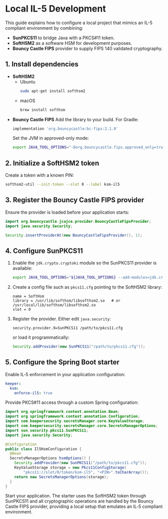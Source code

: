 # Local IL-5 Development

This guide explains how to configure a local project that mimics an IL-5 compliant environment by combining:

- **SunPKCS11** to bridge Java with a PKCS#11 token.
- **SoftHSM2** as a software HSM for development purposes.
- **Bouncy Castle FIPS** provider to supply FIPS 140 validated cryptography.

## 1. Install dependencies

- **SoftHSM2**
  - Ubuntu
    ```bash
    sudo apt-get install softhsm2
    ```
  - macOS
    ```bash
    brew install softhsm
    ```
- **Bouncy Castle FIPS**
  Add the library to your build. For Gradle:
  ```groovy
  implementation 'org.bouncycastle:bc-fips:2.1.0'
  ```
  Set the JVM in approved-only mode:
  ```bash
  export JAVA_TOOL_OPTIONS="-Dorg.bouncycastle.fips.approved_only=true"
  ```

## 2. Initialize a SoftHSM2 token

Create a token with a known PIN:
```bash
softhsm2-util --init-token --slot 0 --label ksm-il5
```

## 3. Register the Bouncy Castle FIPS provider

Ensure the provider is loaded before your application starts:
```java
import org.bouncycastle.jcajce.provider.BouncyCastleFipsProvider;
import java.security.Security;

Security.insertProviderAt(new BouncyCastleFipsProvider(), 1);
```

## 4. Configure SunPKCS11

1. Enable the `jdk.crypto.cryptoki` module so the SunPKCS11 provider is available:
   ```bash
   export JAVA_TOOL_OPTIONS="${JAVA_TOOL_OPTIONS} --add-modules=jdk.crypto.cryptoki"
   ```
2. Create a config file such as `pkcs11.cfg` pointing to the SoftHSM2 library:
   ```
   name = SoftHsm
   library = /usr/lib/softhsm/libsofthsm2.so   # or /usr/local/lib/softhsm/libsofthsm2.so
   slot = 0
   ```
3. Register the provider. Either edit `java.security`:
   ```
   security.provider.9=SunPKCS11 /path/to/pkcs11.cfg
   ```
   or load it programmatically:
   ```java
   Security.addProvider(new SunPKCS11("/path/to/pkcs11.cfg"));
   ```

## 5. Configure the Spring Boot starter

Enable IL‑5 enforcement in your application configuration:
```yaml
keeper:
  ksm:
    enforce-il5: true
```

Provide PKCS#11 access through a custom Spring configuration:

```java
import org.springframework.context.annotation.Bean;
import org.springframework.context.annotation.Configuration;
import com.keepersecurity.secretsManager.core.KeyValueStorage;
import com.keepersecurity.secretsManager.core.SecretsManagerOptions;
import sun.security.pkcs11.SunPKCS11;
import java.security.Security;

@Configuration
public class Il5HsmConfiguration {
  @Bean
  SecretsManagerOptions hsmOptions() {
    Security.addProvider(new SunPKCS11("/path/to/pkcs11.cfg"));
    KeyValueStorage storage = new Pkcs11ConfigStorage(
        "pkcs11://slot/0/token/ksm-il5", "<PIN>".toCharArray());
    return new SecretsManagerOptions(storage);
  }
}
```

Start your application. The starter uses the SoftHSM2 token through SunPKCS11 and all cryptographic operations are handled by the Bouncy Castle FIPS provider, providing a local setup that emulates an IL‑5 compliant environment.
